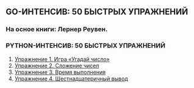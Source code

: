 ## GO-ИНТЕНСИВ: 50 БЫСТРЫХ УПРАЖНЕНИЙ ##

### На осное книги: Лернер Реувен. ###
### PYTHON-ИНТЕНСИВ: 50 БЫСТРЫХ УПРАЖНЕНИЙ ###

1. [Упражнение 1. Игра «Угадай число»](https://github.com/IPRepin/goIntensuv50/tree/master/guess_the_number)
2. [Упражнение 2. Сложение чисел](https://github.com/IPRepin/goIntensuv50/tree/master/sumDigit)
3. [Упражнение 3. Время выполнения](https://github.com/IPRepin/goIntensuv50/tree/master/timeWork)
4. [Упражнение 4. Шестнадцатеричный вывод](https://github.com/IPRepin/goIntensuv50/tree/master/hexadecimalOutput)